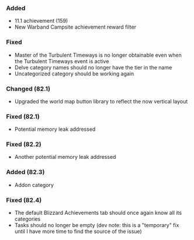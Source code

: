 ### Added
- 11.1 achievement (159)
- New Warband Campsite achievement reward filter

### Fixed
- Master of the Turbulent Timeways is no longer obtainable even when the Turbulent Timeways event is active
- Delve category names should no longer have the tier in the name
- Uncategorized category should be working again

### Changed (82.1)
- Upgraded the world map button library to reflect the now vertical layout

### Fixed (82.1)
- Potential memory leak addressed

### Fixed (82.2)
- Another potential memory leak addressed

### Added (82.3)
- Addon category

### Fixed (82.4)
- The default Blizzard Achievements tab should once again know all its categories
- Tasks should no longer be empty (dev note: this is a "temporary" fix until I have more time to find the source of the issue)